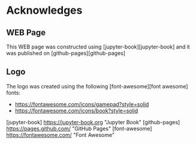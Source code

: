 # Acknowledges

## WEB Page

This WEB page was constructed using [jupyter-book][jupyter-book] and it was
published on [github-pages][github-pages]


## Logo

The logo was created using the following [font-awesome][font awesome] fonts:

- https://fontawesome.com/icons/gamepad?style=solid
- https://fontawesome.com/icons/book?style=solid


[jupyter-book] https://jupyter-book.org "Jupyter Book"
[github-pages] https://pages.github.com/ "GitHub Pages"
[font-awesome] https://fontawesome.com/ "Font Awesome"
